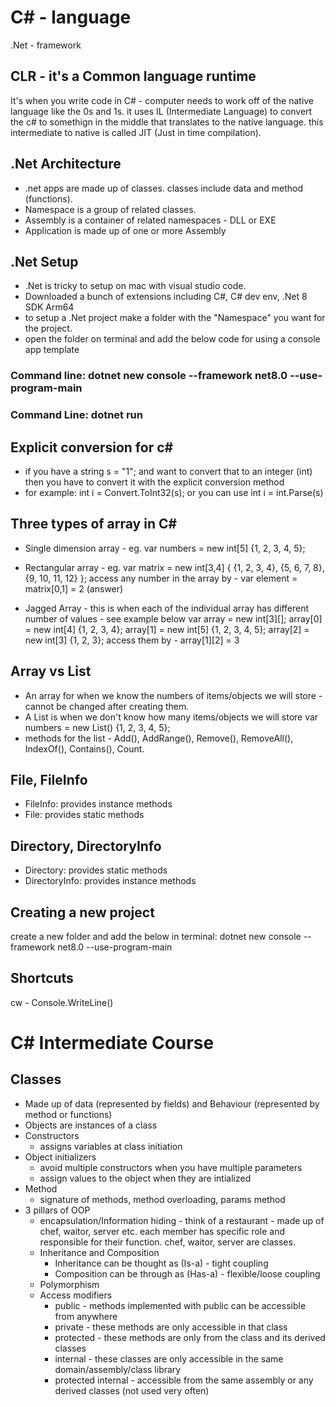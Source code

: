# C# - language
.Net - framework

## CLR - it's a Common language runtime
  It's when you write code in C# - computer needs to work off of the native language like the 0s and 1s. it uses IL (Intermediate Language) to convert the c# to somethign in the middle that translates to the native language. this intermediate to native is called JIT (Just in time compilation).

## .Net Architecture
  - .net apps are made up of classes. classes include data and method (functions).
  - Namespace is a group of related classes.
  - Assembly is a container of related namespaces - DLL or EXE
  - Application is made up of one or more Assembly

## .Net Setup
 - .Net is tricky to setup on mac with visual studio code.
 - Downloaded a bunch of extensions including C#, C# dev env, .Net 8 SDK Arm64
 - to setup a .Net project make a folder with the "Namespace" you want for the project.
 - open the folder on terminal and add the below code for using a console app template
  ### Command line: dotnet new console --framework net8.0 --use-program-main
  ### Command Line: dotnet run

 ## Explicit conversion for c#
 - if you have a string s = "1"; and want to convert that to an integer (int) then you have to convert it with the explicit conversion method
 - for example: int i = Convert.ToInt32(s); or you can use 
 int i = int.Parse(s)

 ## Three types of array in C#
 - Single dimension array - eg. var numbers = new int[5] {1, 2, 3, 4, 5};
 - Rectangular array - 
    eg. var matrix = new int[3,4] {
      {1, 2, 3, 4},
      {5, 6, 7, 8},
      {9, 10, 11, 12}
    };
    access any number in the array by - var element = matrix[0,1] = 2 (answer)
 
 - Jagged Array - this is when each of the individual array has different number of values - see example below
    var array = new int[3][];
    array[0] = new int[4] {1, 2, 3, 4};
    array[1] = new int[5] {1, 2, 3, 4, 5};
    array[2] = new int[3] {1, 2, 3};
    access them by - array[1][2] = 3

## Array vs List
  - An array for when we know the numbers of items/objects we will store - cannot be changed after creating them.
  - A List is when we don't know how many items/objects we will store
    var numbers = new List<int>() {1, 2, 3, 4, 5};
  - methods for the list - Add(), AddRange(), Remove(), RemoveAll(), IndexOf(), Contains(), Count.

## File, FileInfo
- FileInfo: provides instance methods
- File: provides static methods

## Directory, DirectoryInfo
- Directory: provides static methods
- DirectoryInfo: provides instance methods

## Creating a new project
create a new folder and add the below in terminal: 
dotnet new console --framework net8.0 --use-program-main

## Shortcuts
cw - Console.WriteLine()

# C# Intermediate Course

## Classes
- Made up of data (represented by fields) and Behaviour (represented by method or functions)
- Objects are instances of a class
- Constructors
  - assigns variables at class initiation
- Object initializers
  - avoid multiple constructors when you have multiple parameters
  - assign values to the object when they are intialized
- Method
  - signature of methods, method overloading, params method
- 3 pillars of OOP
  - encapsulation/Information hiding - think of a restaurant - made up of chef, waitor, server etc. each member has specific role and responsible for their function. chef, waitor, server are classes.
  - Inheritance and Composition
    - Inheritance can be thought as (Is-a) - tight coupling
    - Composition can be through as (Has-a) - flexible/loose coupling
  - Polymorphism
  - Access modifiers
    - public - methods implemented with public can be accessible from anywhere
    - private - these methods are only accessible in that class
    - protected - these methods are only from the class and its derived classes
    - internal - these classes are only accessible in the same domain/assembly/class library
    - protected internal - accessible from the same assembly or any derived classes (not used very often)
